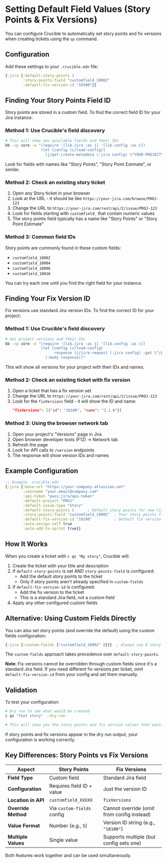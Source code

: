 # Setting Default Field Values (Story Points & Fix Versions)

You can configure Crucible to automatically set story points and fix versions when creating tickets using the `qs` command.

## Configuration

Add these settings to your `.crucible.edn` file:

```clojure
{:jira {:default-story-points 3
        :story-points-field "customfield_10002"
        :default-fix-version-id "10100"}}
```

## Finding Your Story Points Field ID

Story points are stored in a custom field. To find the correct field ID for your Jira instance:

### Method 1: Use Crucible's field discovery

```bash
# This will show you available fields and their IDs
bb -cp core -e "(require '[lib.jira :as j] '[lib.config :as c])
                (let [config (c/load-config)]
                  (j/get-create-metadata (:jira config) \"YOUR-PROJECT\" \"Story\"))"
```

Look for fields with names like "Story Points", "Story Point Estimate", or similar.

### Method 2: Check an existing story ticket

1. Open any Story ticket in your browser
2. Look at the URL - it should be like `https://your-jira.com/browse/PROJ-123`
3. Change the URL to `https://your-jira.com/rest/api/2/issue/PROJ-123`
4. Look for fields starting with `customfield_` that contain numeric values
5. The story points field typically has a name like "Story Points" or "Story Point Estimate"

### Method 3: Common field IDs

Story points are commonly found in these custom fields:
- `customfield_10002`
- `customfield_10004`
- `customfield_10008`
- `customfield_10016`

You can try each one until you find the right field for your instance.

## Finding Your Fix Version ID

Fix versions use standard Jira version IDs. To find the correct ID for your project:

### Method 1: Use Crucible's field discovery

```bash
# Get project versions and their IDs
bb -cp core -e "(require '[lib.jira :as j] '[lib.config :as c])
                (let [config (c/load-config)
                      response (j/jira-request (:jira config) :get \"/project/YOUR-PROJECT/versions\")]
                  (:body response))"
```

This will show all versions for your project with their IDs and names.

### Method 2: Check an existing ticket with fix version

1. Open a ticket that has a fix version set
2. Change the URL to `https://your-jira.com/rest/api/2/issue/PROJ-123`
3. Look for the `fixVersions` field - it will show the ID and name:
   ```json
   "fixVersions": [{"id": "10100", "name": "2.1.0"}]
   ```

### Method 3: Using the browser network tab

1. Open your project's "Versions" page in Jira
2. Open browser developer tools (F12) → Network tab
3. Refresh the page
4. Look for API calls to `/version` endpoints
5. The response will show version IDs and names

## Example Configuration

```clojure
;; Example .crucible.edn
{:jira {:base-url "https://your-company.atlassian.net"
        :username "your.email@company.com"
        :api-token "pass:jira/api-token"
        :default-project "PROJ"
        :default-issue-type "Story"
        :default-story-points 5      ; Default story points for new tickets
        :story-points-field "customfield_10002"  ; Your story points field ID
        :default-fix-version-id "10100"          ; Default fix version ID
        :auto-assign-self true
        :auto-add-to-sprint true}}
```

## How It Works

When you create a ticket with `c qs "My story"`, Crucible will:

1. Create the ticket with your title and description
2. If `default-story-points` is set AND `story-points-field` is configured:
   - Add the default story points to the ticket
   - Only if story points aren't already specified in `custom-fields`
3. If `default-fix-version-id` is configured:
   - Add the fix version to the ticket
   - This is a standard Jira field, not a custom field
4. Apply any other configured custom fields

## Alternative: Using Custom Fields Directly

You can also set story points (and override the default) using the custom fields configuration:

```clojure
{:jira {:custom-fields {"customfield_10002" 8}}}  ; Always use 8 story points
```

The `custom-fields` approach takes precedence over `default-story-points`.

**Note**: Fix versions cannot be overridden through custom fields since it's a standard Jira field. If you need different fix versions per ticket, omit `default-fix-version-id` from your config and set them manually.

## Validation

To test your configuration:

```bash
# Dry run to see what would be created
c qs "Test story" --dry-run

# This will show you the story points and fix version values that would be set
```

If story points and fix versions appear in the dry run output, your configuration is working correctly.

## Key Differences: Story Points vs Fix Versions

| Aspect | Story Points | Fix Versions |
|--------|-------------|--------------|
| **Field Type** | Custom field | Standard Jira field |
| **Configuration** | Requires field ID + value | Just the version ID |
| **Location in API** | `customfield_XXXXX` | `fixVersions` |
| **Override Method** | Via `custom-fields` config | Cannot override (omit from config instead) |
| **Value Format** | Number (e.g., `5`) | Version ID string (e.g., `"10100"`) |
| **Multiple Values** | Single value | Supports multiple (but config sets one) |

Both features work together and can be used simultaneously.